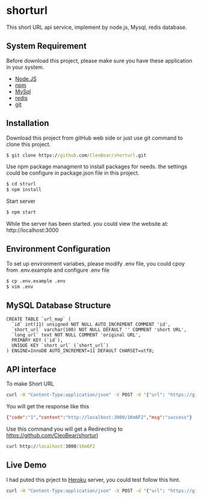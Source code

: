 # shorturl
This short URL api service, implement by node.js, Mysql, redis database.

## System Requirement
Before download this project, please make sure you have these application in your system.

* [Node.JS](https://nodejs.org/en/) 
* [npm](https://www.npmjs.com/)
* [MySql](https://www.mysql.com/)
* [redis](https://redis.io/)
* [git](https://git-scm.com/)
  
## Installation

Download this project from gitHub web side or just use git command to clone this project.

```cmd
$ git clone https://github.com/CleoBear/shorturl.git
```
Use npm package managment to install packages for needs.
the settings could be configure in package.json file in this project.

```cmd
$ cd strurl
$ npm install
```
Start server
```cmd
$ npm start
```
While the server has been started. you could view the website at: http://localhost:3000

## Environment Configuration
To set up environment variabes, please modify .env file, you could cpoy from .env.example and configure .env file

```cmd
$ cp .env.example .env 
$ vim .env
```
## MySQL Database Structure

```mysql
CREATE TABLE `url_map` (
  `id` int(11) unsigned NOT NULL AUTO_INCREMENT COMMENT 'id',
  `short_url` varchar(100) NOT NULL DEFAULT '' COMMENT 'short URL',
  `long_url` text NOT NULL COMMENT 'original URL',
  PRIMARY KEY (`id`),
  UNIQUE KEY `short_url` (`short_url`)
) ENGINE=InnoDB AUTO_INCREMENT=11 DEFAULT CHARSET=utf8;
```

## API interface

To make Short URL

```cmd
curl -H "Content-Type:application/json" -X POST -d '{"url": "https://github.com/CleoBear/shorturl"}' http://localhost:3000/generate
```
You will get the response like this
```json
{"code":"1","content":"http://localhost:3000/1Km6F2","msg":"success"}
```
Use this command you will get a Redirecting to https://github.com/CleoBear/shorturl

```cmd
curl http://localhost:3000/1Km6F2
```
## Live Demo

I had puted this prject to [Heroku](https://dashboard.heroku.com/) server, you could test follow this hint.

```cmd
curl -H "Content-Type:application/json" -X POST -d '{"url": "https://github.com/CleoBear/shorturl"}' https://short-url-cc.herokuapp.com/generate
```